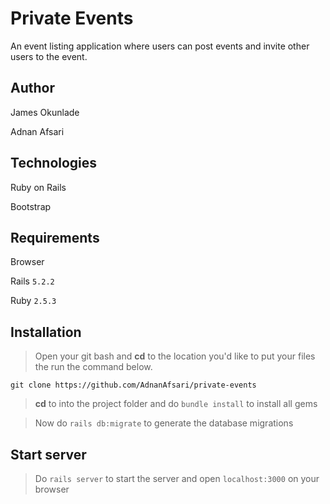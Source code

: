 # Private Events
An event listing application where users can post events and invite other users to the event.

## Author
James Okunlade

Adnan Afsari

## Technologies
Ruby on Rails

Bootstrap

## Requirements

Browser

Rails `5.2.2`

Ruby `2.5.3`

## Installation
> Open your git bash and **cd** to the location you'd like to put your files the run the command below.

`git clone https://github.com/AdnanAfsari/private-events`

> **cd** to into the project folder and do `bundle install` to install all gems

> Now do `rails db:migrate` to generate the database migrations


## Start server

> Do `rails server` to start the server and open `localhost:3000` on your browser 
